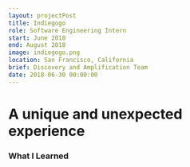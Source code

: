 ```yaml
---
layout: projectPost
title: Indiegogo
role: Software Engineering Intern
start: June 2018
end: August 2018
image: indiegogo.png
location: San Francisco, California
brief: Discovery and Amplification Team
date: 2018-06-30 00:00:00
---
```

# A unique and unexpected experience

### What I Learned
